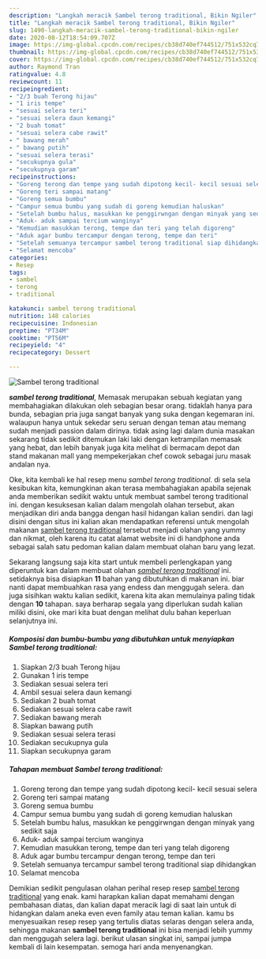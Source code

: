 ```yaml
---
description: "Langkah meracik Sambel terong traditional, Bikin Ngiler"
title: "Langkah meracik Sambel terong traditional, Bikin Ngiler"
slug: 1490-langkah-meracik-sambel-terong-traditional-bikin-ngiler
date: 2020-08-12T18:54:09.707Z
image: https://img-global.cpcdn.com/recipes/cb38d740ef744512/751x532cq70/sambel-terong-traditional-foto-resep-utama.jpg
thumbnail: https://img-global.cpcdn.com/recipes/cb38d740ef744512/751x532cq70/sambel-terong-traditional-foto-resep-utama.jpg
cover: https://img-global.cpcdn.com/recipes/cb38d740ef744512/751x532cq70/sambel-terong-traditional-foto-resep-utama.jpg
author: Raymond Tran
ratingvalue: 4.8
reviewcount: 11
recipeingredient:
- "2/3 buah Terong hijau"
- "1 iris tempe"
- "sesuai selera teri"
- "sesuai selera daun kemangi"
- "2 buah tomat"
- "sesuai selera cabe rawit"
- " bawang merah"
- " bawang putih"
- "sesuai selera terasi"
- "secukupnya gula"
- "secukupnya garam"
recipeinstructions:
- "Goreng terong dan tempe yang sudah dipotong kecil- kecil sesuai selera"
- "Goreng teri sampai matang"
- "Goreng semua bumbu"
- "Campur semua bumbu yang sudah di goreng kemudian haluskan"
- "Setelah bumbu halus, masukkan ke penggirwngan dengan minyak yang sedikit saja"
- "Aduk- aduk sampai tercium wanginya"
- "Kemudian masukkan terong, tempe dan teri yang telah digoreng"
- "Aduk agar bumbu tercampur dengan terong, tempe dan teri"
- "Setelah semuanya tercampur sambel terong traditional siap dihidangkan"
- "Selamat mencoba"
categories:
- Resep
tags:
- sambel
- terong
- traditional

katakunci: sambel terong traditional 
nutrition: 148 calories
recipecuisine: Indonesian
preptime: "PT34M"
cooktime: "PT56M"
recipeyield: "4"
recipecategory: Dessert

---
```



![Sambel terong traditional](https://img-global.cpcdn.com/recipes/cb38d740ef744512/751x532cq70/sambel-terong-traditional-foto-resep-utama.jpg)

<b><i>sambel terong traditional</i></b>, Memasak merupakan sebuah kegiatan yang membahagiakan dilakukan oleh sebagian besar orang. tidaklah hanya para bunda, sebagian pria juga sangat banyak yang suka dengan kegemaran ini. walaupun hanya untuk sekedar seru seruan dengan teman atau memang sudah menjadi passion dalam dirinya. tidak asing lagi dalam dunia masakan sekarang tidak sedikit ditemukan laki laki dengan ketrampilan memasak yang hebat, dan lebih banyak juga kita melihat di bermacam depot dan stand makanan mall yang mempekerjakan chef cowok sebagai juru masak andalan nya.

Oke, kita kembali ke hal resep menu <i>sambel terong traditional</i>. di sela sela kesibukan kita, kemungkinan akan terasa membahagiakan apabila sejenak anda memberikan sedikit waktu untuk membuat sambel terong traditional ini. dengan kesuksesan kalian dalam mengolah olahan tersebut, akan menjadikan diri anda bangga dengan hasil hidangan kalian sendiri. dan lagi disini dengan situs ini kalian akan mendapatkan referensi untuk mengolah makanan <u>sambel terong traditional</u> tersebut menjadi olahan yang yummy dan nikmat, oleh karena itu catat alamat website ini di handphone anda sebagai salah satu pedoman kalian dalam membuat olahan baru yang lezat.




Sekarang langsung saja kita start untuk membeli perlengkapan yang diperuntuk kan dalam membuat olahan <u><i>sambel terong traditional</i></u> ini. setidaknya bisa disiapkan <b>11</b> bahan yang dibutuhkan di makanan ini. biar nanti dapat membuahkan rasa yang endess dan menggugah selera. dan juga sisihkan waktu kalian sedikit, karena kita akan memulainya paling tidak dengan <b>10</b> tahapan. saya berharap segala yang diperlukan sudah kalian miliki disini, oke mari kita buat dengan melihat dulu bahan keperluan selanjutnya ini.

<!--inarticleads1-->

##### Komposisi dan bumbu-bumbu yang dibutuhkan untuk menyiapkan Sambel terong traditional:

1. Siapkan 2/3 buah Terong hijau
1. Gunakan 1 iris tempe
1. Sediakan sesuai selera teri
1. Ambil sesuai selera daun kemangi
1. Sediakan 2 buah tomat
1. Sediakan sesuai selera cabe rawit
1. Sediakan  bawang merah
1. Siapkan  bawang putih
1. Sediakan sesuai selera terasi
1. Sediakan secukupnya gula
1. Siapkan secukupnya garam




<!--inarticleads2-->

##### Tahapan membuat Sambel terong traditional:

1. Goreng terong dan tempe yang sudah dipotong kecil- kecil sesuai selera
1. Goreng teri sampai matang
1. Goreng semua bumbu
1. Campur semua bumbu yang sudah di goreng kemudian haluskan
1. Setelah bumbu halus, masukkan ke penggirwngan dengan minyak yang sedikit saja
1. Aduk- aduk sampai tercium wanginya
1. Kemudian masukkan terong, tempe dan teri yang telah digoreng
1. Aduk agar bumbu tercampur dengan terong, tempe dan teri
1. Setelah semuanya tercampur sambel terong traditional siap dihidangkan
1. Selamat mencoba




Demikian sedikit pengulasan olahan perihal resep resep <u>sambel terong traditional</u> yang enak. kami harapkan kalian dapat memahami dengan pembahasan diatas, dan kalian dapat meracik lagi di saat lain untuk di hidangkan dalam aneka even even family atau teman kalian. kamu bs menyesuaikan resep resep yang tertulis diatas selaras dengan selera anda, sehingga makanan <b>sambel terong traditional</b> ini bisa menjadi lebih yummy dan menggugah selera lagi. berikut ulasan singkat ini, sampai jumpa kembali di lain kesempatan. semoga hari anda menyenangkan.

